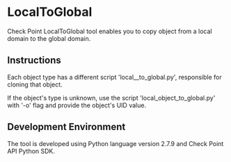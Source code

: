 # LocalToGlobal
Check Point LocalToGlobal tool enables you to copy object from a local domain to the global domain.

## Instructions
Each object type has a different script 'local_<object type>_to_global.py', responsible for cloning that object.

If the object's type is unknown, use the script 'local_object_to_global.py' with '-o' flag and provide the object's UID value. 

## Development Environment
The tool is developed using Python language version 2.7.9 and Check Point API Python SDK.
